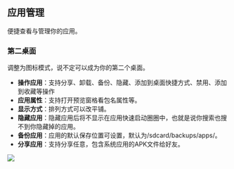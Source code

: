 ## 应用管理
便捷查看与管理你的应用。

### 第二桌面

调整为图标模式，说不定可以成为你的第二个桌面。

* **操作应用**：支持分享、卸载、备份、隐藏、添加到桌面快捷方式、禁用、添加到收藏等操作
* **应用属性**：支持打开预览窗格看包名属性等。
* **显示方式**：排列方式可以改平铺。
* **隐藏应用**：隐藏应用后将不显示在应用快速启动圈圈中，也就是说你搜索也搜不到你隐藏掉的应用。
* **备份应用**：应用的默认保存位置可设置，默认为/sdcard/backups/apps/。
* **分享应用**：支持分享任意，包含系统应用的APK文件给好友。

![](http://ww1.sinaimg.cn/large/6b1dd0a7ly1fzrazotiepj20u01hcdjx.jpg)
